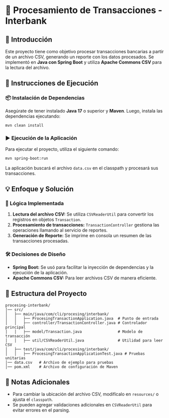 # 📌 Procesamiento de Transacciones - Interbank

## 📖 Introducción
Este proyecto tiene como objetivo procesar transacciones bancarias a partir de un archivo CSV, generando un reporte con los datos procesados. Se implementó en **Java con Spring Boot** y utiliza **Apache Commons CSV** para la lectura del archivo.

## 🚀 Instrucciones de Ejecución
### 📦 Instalación de Dependencias
Asegúrate de tener instalado **Java 17** o superior y **Maven**. Luego, instala las dependencias ejecutando:

```sh
mvn clean install
```

### ▶️ Ejecución de la Aplicación
Para ejecutar el proyecto, utiliza el siguiente comando:

```sh
mvn spring-boot:run
```

La aplicación buscará el archivo `data.csv` en el classpath y procesará sus transacciones.

## 💡 Enfoque y Solución
### 🔹 Lógica Implementada
1. **Lectura del archivo CSV:** Se utiliza `CSVReaderUtil` para convertir los registros en objetos `Transaction`.
2. **Procesamiento de transacciones:** `TransactionController` gestiona las operaciones llamando al servicio de reportes.
3. **Generación de Reporte:** Se imprime en consola un resumen de las transacciones procesadas.

### 🛠️ Decisiones de Diseño
- **Spring Boot:** Se usó para facilitar la inyección de dependencias y la ejecución de la aplicación.
- **Apache Commons CSV:** Para leer archivos CSV de manera eficiente.

## 📂 Estructura del Proyecto
```
procesing-interbank/
│── src/
│   ├── main/java/com/cli/procesing/interbank/
│   │   ├── ProcesingTransactionApplication.java  # Punto de entrada
│   │   ├── controller/TransactionController.java # Controlador principal
│   │   ├── model/Transaction.java                # Modelo de transacción
│   │   ├── util/CSVReaderUtil.java               # Utilidad para leer CSV
│   ├── test/java/com/cli/procesing/interbank/
│   │   ├── ProcesingTransactionApplicationTest.java # Pruebas unitarias
│── data.csv   # Archivo de ejemplo para pruebas
│── pom.xml    # Archivo de configuración de Maven
```

## 📝 Notas Adicionales
- Para cambiar la ubicación del archivo CSV, modifícalo en `resources/` o ajusta el `classpath`.
- Se pueden agregar validaciones adicionales en `CSVReaderUtil` para evitar errores en el parsing.


